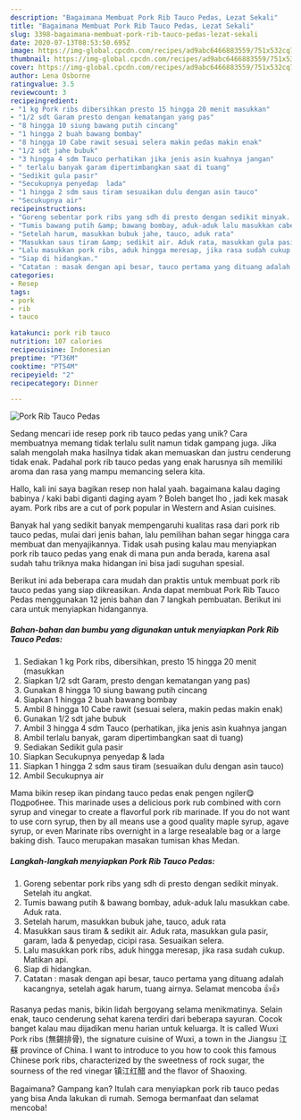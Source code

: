 ```yaml
---
description: "Bagaimana Membuat Pork Rib Tauco Pedas, Lezat Sekali"
title: "Bagaimana Membuat Pork Rib Tauco Pedas, Lezat Sekali"
slug: 3398-bagaimana-membuat-pork-rib-tauco-pedas-lezat-sekali
date: 2020-07-13T08:53:50.695Z
image: https://img-global.cpcdn.com/recipes/ad9abc6466883559/751x532cq70/pork-rib-tauco-pedas-foto-resep-utama.jpg
thumbnail: https://img-global.cpcdn.com/recipes/ad9abc6466883559/751x532cq70/pork-rib-tauco-pedas-foto-resep-utama.jpg
cover: https://img-global.cpcdn.com/recipes/ad9abc6466883559/751x532cq70/pork-rib-tauco-pedas-foto-resep-utama.jpg
author: Lena Osborne
ratingvalue: 3.5
reviewcount: 3
recipeingredient:
- "1 kg Pork ribs dibersihkan presto 15 hingga 20 menit masukkan"
- "1/2 sdt Garam presto dengan kematangan yang pas"
- "8 hingga 10 siung bawang putih cincang"
- "1 hingga 2 buah bawang bombay"
- "8 hingga 10 Cabe rawit sesuai selera makin pedas makin enak"
- "1/2 sdt jahe bubuk"
- "3 hingga 4 sdm Tauco perhatikan jika jenis asin kuahnya jangan"
- " terlalu banyak garam dipertimbangkan saat di tuang"
- "Sedikit gula pasir"
- "Secukupnya penyedap  lada"
- "1 hingga 2 sdm saus tiram sesuaikan dulu dengan asin tauco"
- "Secukupnya air"
recipeinstructions:
- "Goreng sebentar pork ribs yang sdh di presto dengan sedikit minyak. Setelah itu angkat."
- "Tumis bawang putih &amp; bawang bombay, aduk-aduk lalu masukkan cabe. Aduk rata."
- "Setelah harum, masukkan bubuk jahe, tauco, aduk rata"
- "Masukkan saus tiram &amp; sedikit air. Aduk rata, masukkan gula pasir, garam, lada &amp; penyedap, cicipi rasa. Sesuaikan selera."
- "Lalu masukkan pork ribs, aduk hingga meresap, jika rasa sudah cukup. Matikan api."
- "Siap di hidangkan."
- "Catatan : masak dengan api besar, tauco pertama yang dituang adalah kacangnya, setelah agak harum, tuang airnya. Selamat mencoba 👍👍"
categories:
- Resep
tags:
- pork
- rib
- tauco

katakunci: pork rib tauco 
nutrition: 107 calories
recipecuisine: Indonesian
preptime: "PT36M"
cooktime: "PT54M"
recipeyield: "2"
recipecategory: Dinner

---
```



![Pork Rib Tauco Pedas](https://img-global.cpcdn.com/recipes/ad9abc6466883559/751x532cq70/pork-rib-tauco-pedas-foto-resep-utama.jpg)

Sedang mencari ide resep pork rib tauco pedas yang unik? Cara membuatnya memang tidak terlalu sulit namun tidak gampang juga. Jika salah mengolah maka hasilnya tidak akan memuaskan dan justru cenderung tidak enak. Padahal pork rib tauco pedas yang enak harusnya sih memiliki aroma dan rasa yang mampu memancing selera kita.

Hallo, kali ini saya bagikan resep non halal yaah. bagaimana kalau daging babinya / kaki babi diganti daging ayam ? Boleh banget lho , jadi kek masak ayam. Pork ribs are a cut of pork popular in Western and Asian cuisines.

Banyak hal yang sedikit banyak mempengaruhi kualitas rasa dari pork rib tauco pedas, mulai dari jenis bahan, lalu pemilihan bahan segar hingga cara membuat dan menyajikannya. Tidak usah pusing kalau mau menyiapkan pork rib tauco pedas yang enak di mana pun anda berada, karena asal sudah tahu triknya maka hidangan ini bisa jadi suguhan spesial.


Berikut ini ada beberapa cara mudah dan praktis untuk membuat pork rib tauco pedas yang siap dikreasikan. Anda dapat membuat Pork Rib Tauco Pedas menggunakan 12 jenis bahan dan 7 langkah pembuatan. Berikut ini cara untuk menyiapkan hidangannya.

<!--inarticleads1-->

##### Bahan-bahan dan bumbu yang digunakan untuk menyiapkan Pork Rib Tauco Pedas:

1. Sediakan 1 kg Pork ribs, dibersihkan, presto 15 hingga 20 menit (masukkan
1. Siapkan 1/2 sdt Garam, presto dengan kematangan yang pas)
1. Gunakan 8 hingga 10 siung bawang putih cincang
1. Siapkan 1 hingga 2 buah bawang bombay
1. Ambil 8 hingga 10 Cabe rawit (sesuai selera, makin pedas makin enak)
1. Gunakan 1/2 sdt jahe bubuk
1. Ambil 3 hingga 4 sdm Tauco (perhatikan, jika jenis asin kuahnya jangan
1. Ambil  terlalu banyak, garam dipertimbangkan saat di tuang)
1. Sediakan Sedikit gula pasir
1. Siapkan Secukupnya penyedap &amp; lada
1. Siapkan 1 hingga 2 sdm saus tiram (sesuaikan dulu dengan asin tauco)
1. Ambil Secukupnya air


Mama bikin resep ikan pindang tauco pedas enak pengen ngiler😋 Подробнее. This marinade uses a delicious pork rub combined with corn syrup and vinegar to create a flavorful pork rib marinade. If you do not want to use corn syrup, then by all means use a good quality maple syrup, agave syrup, or even Marinate ribs overnight in a large resealable bag or a large baking dish. Tauco merupakan masakan tumisan khas Medan. 

<!--inarticleads2-->

##### Langkah-langkah menyiapkan Pork Rib Tauco Pedas:

1. Goreng sebentar pork ribs yang sdh di presto dengan sedikit minyak. Setelah itu angkat.
1. Tumis bawang putih &amp; bawang bombay, aduk-aduk lalu masukkan cabe. Aduk rata.
1. Setelah harum, masukkan bubuk jahe, tauco, aduk rata
1. Masukkan saus tiram &amp; sedikit air. Aduk rata, masukkan gula pasir, garam, lada &amp; penyedap, cicipi rasa. Sesuaikan selera.
1. Lalu masukkan pork ribs, aduk hingga meresap, jika rasa sudah cukup. Matikan api.
1. Siap di hidangkan.
1. Catatan : masak dengan api besar, tauco pertama yang dituang adalah kacangnya, setelah agak harum, tuang airnya. Selamat mencoba 👍👍


Rasanya pedas manis, bikin lidah bergoyang selama menikmatinya. Selain enak, tauco cenderung sehat karena terdiri dari beberapa sayuran. Cocok banget kalau mau dijadikan menu harian untuk keluarga. It is called Wuxi Pork ribs (無錫排骨), the signature cuisine of Wuxi, a town in the Jiangsu 江蘇 province of China. I want to introduce to you how to cook this famous Chinese pork ribs, characterized by the sweetness of rock sugar, the sourness of the red vinegar 镇江红醋 and the flavor of Shaoxing. 

Bagaimana? Gampang kan? Itulah cara menyiapkan pork rib tauco pedas yang bisa Anda lakukan di rumah. Semoga bermanfaat dan selamat mencoba!
